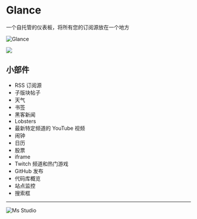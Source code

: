 # Glance

一个自托管的仪表板，将所有您的订阅源放在一个地方

![Glance](https://file.lifebus.top/imgs/glance_cover.png)

![](https://img.shields.io/badge/%E6%96%B0%E7%96%86%E8%90%8C%E6%A3%AE%E8%BD%AF%E4%BB%B6%E5%BC%80%E5%8F%91%E5%B7%A5%E4%BD%9C%E5%AE%A4-%E6%8F%90%E4%BE%9B%E6%8A%80%E6%9C%AF%E6%94%AF%E6%8C%81-blue)

## 小部件

+ RSS 订阅源
+ 子版块帖子
+ 天气
+ 书签
+ 黑客新闻
+ Lobsters
+ 最新特定频道的 YouTube 视频
+ 闹钟
+ 日历
+ 股票
+ iframe
+ Twitch 频道和热门游戏
+ GitHub 发布
+ 代码库概览
+ 站点监控
+ 搜索框

---

![Ms Studio](https://file.lifebus.top/imgs/ms_blank_001.png)
